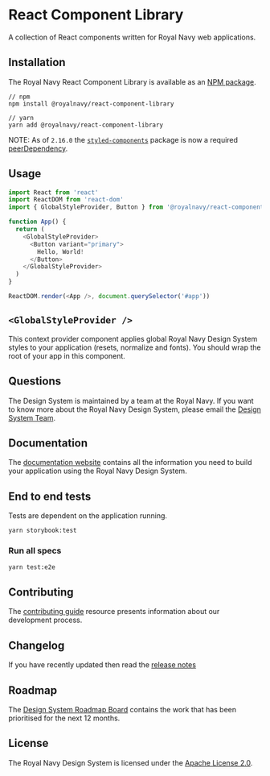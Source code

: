 # React Component Library

A collection of React components written for Royal Navy web applications.

## Installation

The Royal Navy React Component Library is available as an [NPM package](https://www.npmjs.com/package/@royalnavy/react-component-library).

```
// npm
npm install @royalnavy/react-component-library

// yarn
yarn add @royalnavy/react-component-library
```

NOTE: As of `2.16.0` the [`styled-components`](https://github.com/styled-components/styled-components) package is now a required [peerDependency](https://nodejs.org/en/blog/npm/peer-dependencies/).

## Usage

```javascript
import React from 'react'
import ReactDOM from 'react-dom'
import { GlobalStyleProvider, Button } from '@royalnavy/react-component-library'

function App() {
  return (
    <GlobalStyleProvider>
      <Button variant="primary">
        Hello, World!
      </Button>
    </GlobalStyleProvider>
  )
}

ReactDOM.render(<App />, document.querySelector('#app'))
```

## `<GlobalStyleProvider />`

This context provider component applies global Royal Navy Design System styles to your application (resets, normalize and fonts). You should wrap the root of your app in this component.

## Questions

The Design System is maintained by a team at the Royal Navy. If you want to know more about the Royal Navy Design System, please email the [Design System Team](mailto:design-system@royalnavy.io).

## Documentation

The [documentation website](https://docs.royalnavy.io/) contains all the information you need to build your application using the Royal Navy Design System.

## End to end tests

Tests are dependent on the application running.

`yarn storybook:test`

### Run all specs

`yarn test:e2e`

## Contributing

The [contributing guide](https://github.com/Royal-Navy/design-system/blob/master/docs/contributing.md) resource presents information about our development process. 

## Changelog

If you have recently updated then read the [release notes](https://github.com/Royal-Navy/design-system/releases)

## Roadmap

The [Design System Roadmap Board](https://github.com/orgs/Royal-Navy/projects/5) contains the work that has been prioritised for the next 12 months.

## License

The Royal Navy Design System is licensed under the [Apache License 2.0](https://github.com/Royal-Navy/design-system/blob/master/LICENSE).
